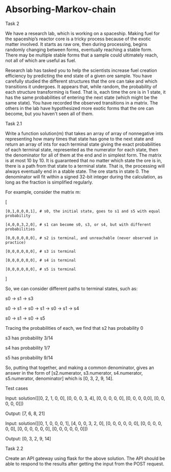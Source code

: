 # Absorbing-Markov-chain
Task 2

We have a research lab, which is working on a spaceship. Making fuel for the spaceship’s reactor core is a tricky process because of the exotic matter involved. It starts as raw ore, then during processing, begins randomly changing between forms, eventually reaching a stable form. There may be multiple stable forms that a sample could ultimately reach, not all of which are useful as fuel.

Research lab has tasked you to help the scientists increase fuel creation efficiency by predicting the end state of a given ore sample. You have carefully studied the different structures that the ore can take and which transitions it undergoes. It appears that, while random, the probability of each structure transforming is fixed. That is, each time the ore is in 1 state, it has the same probabilities of entering the next state (which might be the same state). You have recorded the observed transitions in a matrix. The others in the lab have hypothesized more exotic forms that the ore can become, but you haven't seen all of them.

Task 2.1

Write a function solution(m) that takes an array of array of nonnegative ints representing how many times that state has gone to the next state and return an array of ints for each terminal state giving the exact probabilities of each terminal state, represented as the numerator for each state, then the denominator for all of them at the end and in simplest form. The matrix is at most 10 by 10. It is guaranteed that no matter which state the ore is in, there is a path from that state to a terminal state. That is, the processing will always eventually end in a stable state. The ore starts in state 0. The denominator will fit within a signed 32-bit integer during the calculation, as long as the fraction is simplified regularly.

For example, consider the matrix m:

[

    [0,1,0,0,0,1], # s0, the initial state, goes to s1 and s5 with equal probability

    [4,0,0,3,2,0], # s1 can become s0, s3, or s4, but with different probabilities

    [0,0,0,0,0,0], # s2 is terminal, and unreachable (never observed in practice)

    [0,0,0,0,0,0], # s3 is terminal

    [0,0,0,0,0,0], # s4 is terminal

    [0,0,0,0,0,0], # s5 is terminal

]

So, we can consider different paths to terminal states, such as:

s0 -> s1 -> s3

s0 -> s1 -> s0 -> s1 -> s0 -> s1 -> s4

s0 -> s1 -> s0 -> s5

Tracing the probabilities of each, we find that s2 has probability 0

s3 has probability 3/14

s4 has probability 1/7

s5 has probability 9/14

So, putting that together, and making a common denominator, gives an answer in the form of [s2.numerator, s3.numerator, s4.numerator, s5.numerator, denominator] which is [0, 3, 2, 9, 14].

Test cases

Input: solution([[0, 2, 1, 0, 0], [0, 0, 0, 3, 4], [0, 0, 0, 0, 0], [0, 0, 0, 0,0], [0, 0, 0, 0, 0]])

Output: [7, 6, 8, 21]

Input: solution([[0, 1, 0, 0, 0, 1], [4, 0, 0, 3, 2, 0], [0, 0, 0, 0, 0, 0], [0, 0, 0, 0, 0, 0], [0, 0, 0, 0, 0, 0], [0, 0, 0, 0, 0, 0]])

Output: [0, 3, 2, 9, 14]

Task 2.2

Create an API gateway using flask for the above solution. The API should be able to respond to the results after getting the input from the POST request.
